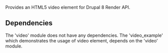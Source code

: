 Provides an HTML5 video element for Drupal 8 Render API.

## Dependencies
The 'video' module does not have any dependencies. The 'video_example' which demonstrates the usage of video element, depends on the 'video' module.
